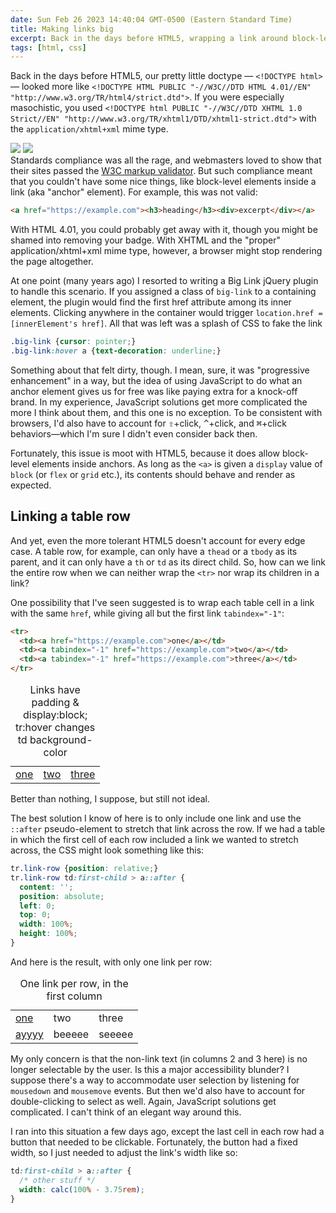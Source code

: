 ```yaml
---
date: Sun Feb 26 2023 14:40:04 GMT-0500 (Eastern Standard Time)
title: Making links big
excerpt: Back in the days before HTML5, wrapping a link around block-level elements wasn't semantically appropriate. Even now, some situations—like linking a table row—call for a more creative solution...
tags: [html, css]
---
```


Back in the days before HTML5, our pretty little doctype — `<!DOCTYPE html>` — looked more like `<!DOCTYPE HTML PUBLIC "-//W3C//DTD HTML 4.01//EN" "http://www.w3.org/TR/html4/strict.dtd">`. If you were especially masochistic, you used `<!DOCTYPE html PUBLIC "-//W3C//DTD XHTML 1.0 Strict//EN" "http://www.w3.org/TR/xhtml1/DTD/xhtml1-strict.dtd">` with the `application/xhtml+xml` mime type.

<div class="grid grid-cols-2 gap-2">
<Image class="inline-block" src="https://upload.wikimedia.org/wikipedia/commons/e/e1/Valid_HTML_4.0.1.svg" />
<Image class="inline-block" src="https://upload.wikimedia.org/wikipedia/commons/1/1f/Valid_XHTML_1.0.svg" />
</div>
Standards compliance was all the rage, and webmasters loved to show that their sites passed the <a href="https://validator.w3.org/">W3C markup validator</a>. But such compliance meant that you couldn't have some nice things, like block-level elements inside a link (aka "anchor" element). For example, this was not valid:

```html
<a href="https://example.com"><h3>heading</h3><div>excerpt</div></a>
```

With HTML 4.01, you could probably get away with it, though you might be shamed into removing your badge. With XHTML and the "proper" application/xhtml+xml mime type, however, a browser might stop rendering the page altogether.

At one point (many years ago) I resorted to writing a Big Link jQuery plugin to handle this scenario. If you assigned a class of `big-link` to a containing element, the plugin would find the first href attribute among its inner elements. Clicking anywhere in the container would trigger `location.href = [innerElement's href]`. All that was left was a splash of CSS to fake the link

```css
.big-link {cursor: pointer;}
.big-link:hover a {text-decoration: underline;}
```

Something about that felt dirty, though. I mean, sure, it was "progressive enhancement" in a way, but the idea of using JavaScript to do what an anchor element gives us for free was like paying extra for a knock-off brand. In my experience, JavaScript solutions get more complicated the more I think about them, and this one is no exception. To be consistent with browsers, I'd also have to account for <kbd>⇧</kbd>+click, <kbd>^</kbd>+click, and <kbd>⌘</kbd>+click behaviors—which I'm sure I didn't even consider back then.

Fortunately, this issue is moot with HTML5, because it does allow block-level elements inside anchors. As long as the `<a>` is given a `display` value of `block` (or `flex` or `grid` etc.), its contents should behave and render as expected.

## Linking a table row

And yet, even the more tolerant HTML5 doesn't account for every edge case. A table row, for example, can only have a `thead` or a `tbody` as its parent, and it can only have a `th` or `td` as its direct child. So, how can we link the entire row when we can neither wrap the `<tr>` nor wrap its children in a link?

One possibility that I've seen suggested is to wrap each table cell in a link with the same `href`, while giving all but the first link `tabindex="-1"`:

```html
<tr>
  <td><a href="https://example.com">one</a></td>
  <td><a tabindex="-1" href="https://example.com">two</a></td>
  <td><a tabindex="-1" href="https://example.com">three</a></td>
</tr>
```

<table class="ex-table">
<caption>Links have padding & display:block; tr:hover changes td background-color</caption>
<tbody class="not-prose">
<tr class="link-cells">
  <td><a href="https://example.com">one</a></td>
  <td><a tabindex="-1" href="https://example.com">two</a></td>
  <td><a tabindex="-1" href="https://example.com">three</a></td>
</tr>
</tbody>
</table>

Better than nothing, I suppose, but still not ideal.

The best solution I know of here is to only include one link and use the `::after` pseudo-element to stretch that link across the row. If we had a table in which the first cell of each row included a link we wanted to stretch across, the CSS might look something like this:

```css
tr.link-row {position: relative;}
tr.link-row td:first-child > a::after {
  content: '';
  position: absolute;
  left: 0;
  top: 0;
  width: 100%;
  height: 100%;
}
```

And here is the result, with only one link per row:

<table class="ex-table">
<caption>One link per row, in the first column</caption>
<tbody class="not-prose">
<tr class="link-row">
  <td><a href="https://example.com/foo">one</a></td>
  <td>two</td>
  <td>three</td>
</tr>
  <tr class="link-row">
    <td><a href="https://example.com/bar">ayyyy</a></td>
    <td>beeeee</td>
    <td>seeeee</td>
  </tr>
</tbody>
</table>

My only concern is that the non-link text (in columns 2 and 3 here) is no longer selectable by the user. Is this a major accessibility blunder? I suppose there's a way to accommodate user selection by listening for `mousedown` and `mousemove` events. But then we'd also have to account for double-clicking to select as well. Again, JavaScript solutions get complicated. I can't think of an elegant way around this.

I ran into this situation a few days ago, except the last cell in each row had a button that needed to be clickable. Fortunately, the button had a fixed width, so I just needed to adjust the link's width like so:

```css
td:first-child > a::after {
  /* other stuff */
  width: calc(100% - 3.75rem);
}
